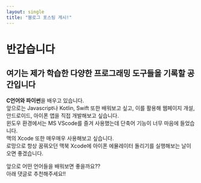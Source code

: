 ```yaml
---
layout: single
title: "블로그 포스팅 게시!"
---
```


# 반갑습니다  
## 여기는 제가 학습한 다양한 프로그래밍 도구들을 기록할 공간입니다  

**C언어와 파이썬**을 배우고 있습니다.<Br>
앞으로는 Javascript나 Kotlin, Swift 또한 배워보고 싶고, 이를 활용해 웹페이지 개설, 안드로이드, 아이폰 앱을 직접 개발해보고 싶습니다.<Br>
윈도우 환경에서는 MS VScode를 즐겨 사용했는데 단축어 기능이 너무 마음에 들었습니다.<Br>
맥의 Xcode 또한 매우매우 사용해보고 싶습니다.<Br>
로망으로 항상 꿈꿔오던 맥북 Xcode에 아이폰 에뮬레이터 돌리기를 실행해보는 날이 오면 좋겠습니다.</p>

앞으로 어떤 언어들을 배워보면 좋을까요??<Br>
아래 댓글로 추천해주세요!!
